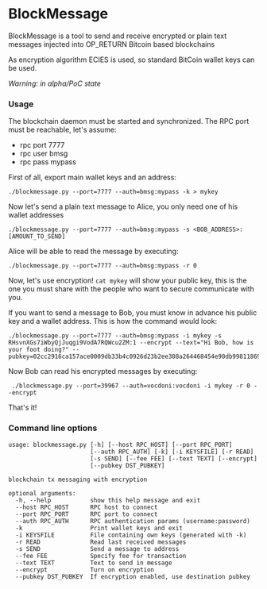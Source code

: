 # BlockMessage

BlockMessage is a tool to send and receive encrypted or plain text messages injected into OP_RETURN Bitcoin based blockchains

As encryption algorithm ECIES is used, so standard BitCoin wallet keys can be used.

*Warning: in alpha/PoC state*

### Usage

The blockchain daemon must be started and synchronized. The RPC port must be reachable, let's assume:
+ rpc port 7777
+ rpc user bmsg
+ rpc pass mypass

First of all, export main wallet keys and an address:

`./blockmessage.py --port=7777 --auth=bmsg:mypass -k > mykey`

Now let's send a plain text message to Alice, you only need one of his wallet addresses

`./blockmessage.py --port=7777 --auth=bmsg:mypass -s <BOB_ADDRESS>:[AMOUNT_TO_SEND]`

Alice will be able to read the message by executing:

`./blockmessage.py --port=7777 --auth=bmsg:mypass -r 0`

Now, let's use encryption! `cat mykey` will show your public key,
this is the one you must share with the people who want to secure communicate with you.

If you want to send a message to Bob, you must know in advance his public key and a wallet address. This is how the command would look:

```
./blockmessage.py --port=7777 --auth=bmsg:mypass -i mykey -s RHsvnXGs7iWbyQjJuqgi9VodA7RQWcu2ZM:1 --encrypt --text="Hi Bob, how is your foot doing?" --pubkey=02cc2916ca157ace0009db33b4c0926d23b2ee308a264468454e90db99811869bf
```

Now Bob can read his encrypted messages by executing:

```
 ./blockmessage.py --port=39967 --auth=vocdoni:vocdoni -i mykey -r 0 --encrypt
```

That's it!


### Command line options

```
usage: blockmessage.py [-h] [--host RPC_HOST] [--port RPC_PORT]
                       [--auth RPC_AUTH] [-k] [-i KEYSFILE] [-r READ]
                       [-s SEND] [--fee FEE] [--text TEXT] [--encrypt]
                       [--pubkey DST_PUBKEY]

blockchain tx messaging with encryption

optional arguments:
  -h, --help           show this help message and exit
  --host RPC_HOST      RPC host to connect
  --port RPC_PORT      RPC port to connect
  --auth RPC_AUTH      RPC authentication params (username:password)
  -k                   Print wallet keys and exit
  -i KEYSFILE          File containing own keys (generated with -k)
  -r READ              Read last received messages
  -s SEND              Send a message to address
  --fee FEE            Specify fee for transaction
  --text TEXT          Text to send in message
  --encrypt            Turn on encryption
  --pubkey DST_PUBKEY  If encryption enabled, use destination pubkey
```

